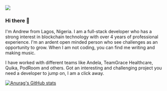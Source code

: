 <img src="https://res.cloudinary.com/naturn/image/upload/v1632734623/Hi_I_am_Mar_Andrew_e6awac.png"/>

### Hi there 👋
I'm Andrew from Lagos, Nigeria. I am a full-stack developer who has a strong interest in blockchain technology with over 4 years of professional experience. I'm an ardent open minded person who see challenges as an opportunity to grow.
When I am not coding, you can find me writing and making music.

I have worked with different teams like Andela, TeamGrace Healthcare, Quika, PodRoom and others.
Got an interesting and challenging project you need a developer to jump on, I am a click away.


[![Anurag's GitHub stats](https://github-readme-stats.vercel.app/api?username=andrewinsoul)](https://github.com/anuraghazra/github-readme-stats)

<!--
**andrewinsoul/andrewinsoul** is a ✨ _special_ ✨ repository because its `README.md` (this file) appears on your GitHub profile.

Here are some ideas to get you started:

- 🔭 I’m currently working on ...
- 🌱 I’m currently learning ...
- 👯 I’m looking to collaborate on ...
- 🤔 I’m looking for help with ...
- 💬 Ask me about ...
- 📫 How to reach me: ...
- 😄 Pronouns: ...
- ⚡ Fun fact: ...
-->
